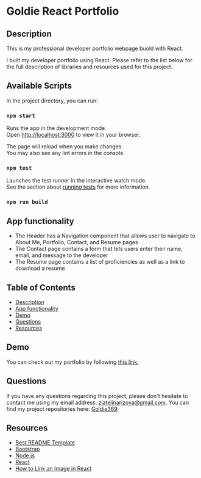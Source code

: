 # Goldie React Portfolio

## Description

This is my professional developer portfolio webpage buold with React.

I built my developer portfolio using React. Please refer to the list below for the full description of libraries and resources used for this project.



## Available Scripts

In the project directory, you can run:

### `npm start`

Runs the app in the development mode.\
Open [http://localhost:3000](http://localhost:3000) to view it in your browser.

The page will reload when you make changes.\
You may also see any lint errors in the console.

### `npm test`

Launches the test runner in the interactive watch mode.\
See the section about [running tests](https://facebook.github.io/create-react-app/docs/running-tests) for more information.

### `npm run build`

## App functionality
- The Header has a Navigation component that allows user to navigate to About Me, Portfolio, Contact, and Resume pages
- The Contact page contains a form that lets users enter their name, email, and message to the developer
- The Resume page contains a list of proficiencies as well as a link to download a resume
## Table of Contents

  <ul>
    <li>
      <a href="#description">Description</a>
    </li>
    <li>
      <a href="#app-functionality">App functionality</a>
    </li>
    <li>
      <a href="#demo">Demo</a>
    </li>
    <li>
        <a href="#questions">Questions</a>
    </li>
    <li>
        <a href="#resources">Resources</a>
    </li>
  </ul>

  ## Demo

You can check out my portfolio by following [this link.](https://https://goldie369.github.io/Goldie-Portfolio-React)


## Questions

If you have any questions regarding this project, please don't hesitate to contact me using my email address: zlatelinarizova@gmail.com. You can find my project repositories here: [Goldie369](https://github.com/Goldie369/Goldie-Portfolio-React).

## Resources
- [Best README Template](https://github.com/othneildrew/Best-README-Template/blob/master/README.md)
- [Bootstrap](https://getbootstrap.com/)
- [Node.js](https://nodejs.org/en/)
- [React](https://react.dev/)
- [How to Link an Image in React](https://codingbeautydev.com/blog/react-link-image/#:~:text=To%20link%20a%20local%20image,prop%20of%20an%20img%20element.&text=Linking%20and%20displaying%20an%20image,tool%20like%20Create%20React%20App.)